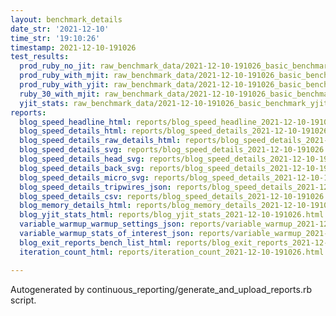 ```yaml
---
layout: benchmark_details
date_str: '2021-12-10'
time_str: '19:10:26'
timestamp: 2021-12-10-191026
test_results:
  prod_ruby_no_jit: raw_benchmark_data/2021-12-10-191026_basic_benchmark_prod_ruby_no_jit.json
  prod_ruby_with_mjit: raw_benchmark_data/2021-12-10-191026_basic_benchmark_prod_ruby_with_mjit.json
  prod_ruby_with_yjit: raw_benchmark_data/2021-12-10-191026_basic_benchmark_prod_ruby_with_yjit.json
  ruby_30_with_mjit: raw_benchmark_data/2021-12-10-191026_basic_benchmark_ruby_30_with_mjit.json
  yjit_stats: raw_benchmark_data/2021-12-10-191026_basic_benchmark_yjit_stats.json
reports:
  blog_speed_headline_html: reports/blog_speed_headline_2021-12-10-191026.html
  blog_speed_details_html: reports/blog_speed_details_2021-12-10-191026.html
  blog_speed_details_raw_details_html: reports/blog_speed_details_2021-12-10-191026.raw_details.html
  blog_speed_details_svg: reports/blog_speed_details_2021-12-10-191026.svg
  blog_speed_details_head_svg: reports/blog_speed_details_2021-12-10-191026.head.svg
  blog_speed_details_back_svg: reports/blog_speed_details_2021-12-10-191026.back.svg
  blog_speed_details_micro_svg: reports/blog_speed_details_2021-12-10-191026.micro.svg
  blog_speed_details_tripwires_json: reports/blog_speed_details_2021-12-10-191026.tripwires.json
  blog_speed_details_csv: reports/blog_speed_details_2021-12-10-191026.csv
  blog_memory_details_html: reports/blog_memory_details_2021-12-10-191026.html
  blog_yjit_stats_html: reports/blog_yjit_stats_2021-12-10-191026.html
  variable_warmup_warmup_settings_json: reports/variable_warmup_2021-12-10-191026.warmup_settings.json
  variable_warmup_stats_of_interest_json: reports/variable_warmup_2021-12-10-191026.stats_of_interest.json
  blog_exit_reports_bench_list_html: reports/blog_exit_reports_2021-12-10-191026.bench_list.html
  iteration_count_html: reports/iteration_count_2021-12-10-191026.html

---
```

Autogenerated by continuous_reporting/generate_and_upload_reports.rb script.
